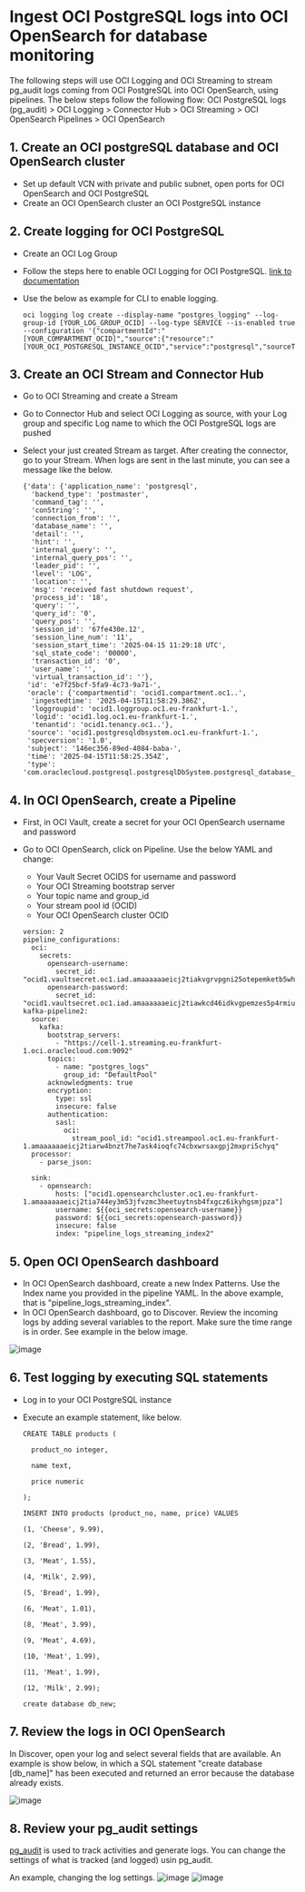 
# Ingest OCI PostgreSQL logs into OCI OpenSearch for database monitoring

The following steps will use OCI Logging and OCI Streaming to stream pg_audit logs coming from OCI PostgreSQL into OCI OpenSearch, using pipelines.
The below steps follow the following flow: OCI PostgreSQL logs (pg_audit) > OCI Logging > Connector Hub > OCI Streaming > OCI OpenSearch Pipelines > OCI OpenSearch

## 1. Create an OCI postgreSQL database and OCI OpenSearch cluster
- Set up default VCN with private and public subnet, open ports for OCI OpenSearch and OCI PostgreSQL
- Create an OCI OpenSearch cluster an OCI PostgreSQL instance

## 2. Create logging for OCI PostgreSQL
- Create an OCI Log Group
- Follow the steps here to enable OCI Logging for OCI PostgreSQL. [link to documentation](https://docs.oracle.com/en-us/iaas/Content/postgresql/logging-service-logs.htm#logging)
- Use the below as example for CLI to enable logging.

  ```
  oci logging log create --display-name "postgres_logging" --log-group-id [YOUR_LOG_GROUP_OCID] --log-type SERVICE --is-enabled true --configuration '{"compartmentId":"[YOUR_COMPARTMENT_OCID]","source":{"resource":"[YOUR_OCI_POSTGRESQL_INSTANCE_OCID","service":"postgresql","sourceType":"OCISERVICE","category":"postgresql_database_logs"}}'
  ```

## 3. Create an OCI Stream and Connector Hub
- Go to OCI Streaming and create a Stream
- Go to Connector Hub and select OCI Logging as source, with your Log group and specific Log name to which the OCI PostgreSQL logs are pushed
- Select your just created Stream as target. After creating the connector, go to your Stream. When logs are sent in the last minute, you can see a message like the below.

  ```
  {'data': {'application_name': 'postgresql',
    'backend_type': 'postmaster',
    'command_tag': '',
    'conString': '',
    'connection_from': '',
    'database_name': '',
    'detail': '',
    'hint': '',
    'internal_query': '',
    'internal_query_pos': '',
    'leader_pid': '',
    'level': 'LOG',
    'location': '',
    'msg': 'received fast shutdown request',
    'process_id': '18',
    'query': '',
    'query_id': '0',
    'query_pos': '',
    'session_id': '67fe430e.12',
    'session_line_num': '11',
    'session_start_time': '2025-04-15 11:29:18 UTC',
    'sql_state_code': '00000',
    'transaction_id': '0',
    'user_name': '',
    'virtual_transaction_id': ''},
   'id': 'e7f25bcf-5fa9-4c73-9a71-',
   'oracle': {'compartmentid': 'ocid1.compartment.oc1..',
    'ingestedtime': '2025-04-15T11:58:29.386Z',
    'loggroupid': 'ocid1.loggroup.oc1.eu-frankfurt-1.',
    'logid': 'ocid1.log.oc1.eu-frankfurt-1.',
    'tenantid': 'ocid1.tenancy.oc1..'},
   'source': 'ocid1.postgresqldbsystem.oc1.eu-frankfurt-1.',
   'specversion': '1.0',
   'subject': '146ec356-89ed-4084-baba-',
   'time': '2025-04-15T11:58:25.354Z',
   'type': 'com.oraclecloud.postgresql.postgresqlDbSystem.postgresql_database_logs'}
   ```

## 4. In OCI OpenSearch, create a Pipeline
- First, in OCI Vault, create a secret for your OCI OpenSearch username and password
- Go to OCI OpenSearch, click on Pipeline. Use the below YAML and change:
  - Your Vault Secret OCIDS for username and password
  - Your OCI Streaming bootstrap server
  - Your topic name and group_id
  - Your stream pool id (OCID)
  - Your OCI OpenSearch cluster OCID


  ```
  version: 2
  pipeline_configurations:
    oci:
      secrets:
        opensearch-username:
          secret_id: "ocid1.vaultsecret.oc1.iad.amaaaaaaeicj2tiakvgrvpgni25otepemketb5whptuiigh65d6ehc5rnzda" 
        opensearch-password:
          secret_id: "ocid1.vaultsecret.oc1.iad.amaaaaaaeicj2tiawkcd46idkvgpemzes5p4rmiuivlx53xlcn4y4p6fapfq"
  kafka-pipeline2:
    source:
      kafka:
        bootstrap_servers:
          - "https://cell-1.streaming.eu-frankfurt-1.oci.oraclecloud.com:9092"
        topics:
          - name: "postgres_logs"
            group_id: "DefaultPool"
        acknowledgments: true
        encryption:
          type: ssl
          insecure: false
        authentication:
          sasl:
            oci:
              stream_pool_id: "ocid1.streampool.oc1.eu-frankfurt-1.amaaaaaaeicj2tiarw4bnzt7he7ask4ioqfc74cbxwrsaxgpj2mxpri5chyq"
    processor:
      - parse_json:
  
    sink:
      - opensearch:
          hosts: ["ocid1.opensearchcluster.oc1.eu-frankfurt-1.amaaaaaaeicj2tia744ey3m53jfvzmc3heetuytnsb4fxgcz6ikyhgsmjpza"]
          username: ${{oci_secrets:opensearch-username}}
          password: ${{oci_secrets:opensearch-password}}
          insecure: false
          index: "pipeline_logs_streaming_index2"
  ```

## 5. Open OCI OpenSearch dashboard

- In OCI OpenSearch dashboard, create a new Index Patterns. Use the Index name you provided in the pipeline YAML. In the above example, that is "pipeline_logs_streaming_index".
- In OCI OpenSearch dashboard, go to Discover. Review the incoming logs by adding several variables to the report. Make sure the time range is in order. See example in the below image.

![image](images/img_3.png)


## 6. Test logging by executing SQL statements
- Log in to your OCI PostgreSQL instance
- Execute an example statement, like below. 

  ```
  CREATE TABLE products ( 

    product_no integer, 

    name text, 

    price numeric 

  ); 
  ```
  ```
  INSERT INTO products (product_no, name, price) VALUES 

  (1, 'Cheese', 9.99), 
  
  (2, 'Bread', 1.99), 
  
  (3, 'Meat', 1.55), 
  
  (4, 'Milk', 2.99), 
  
  (5, 'Bread', 1.99), 
  
  (6, 'Meat', 1.01), 
  
  (8, 'Meat', 3.99), 
  
  (9, 'Meat', 4.69), 
  
  (10, 'Meat', 1.99), 
  
  (11, 'Meat', 1.99), 
  
  (12, 'Milk', 2.99);
  ```

  ```
  create database db_new;
  ```
  
## 7. Review the logs in OCI OpenSearch
In Discover, open your log and select several fields that are available. An example is show below, in which a SQL statement "create database [db_name]" has been executed and returned an error because the database already exists. 

![image](images/img_4.png)

## 8. Review your pg_audit settings
[pg_audit](https://github.com/pgaudit/pgaudit/blob/main/README.md) is used to track activities and generate logs. You can change the settings of what is tracked (and logged) usin pg_audit.

An example, changing the log settings.
![image](images/img_5.png)
![image](images/img_6.png)





